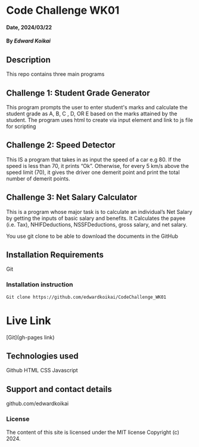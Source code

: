 # Code Challenge WK01

#### Date, 2024/03/22

#### By _Edward Koikai_

## Description

This repo contains three main programs

## Challenge 1: Student Grade Generator

This program prompts the user to enter student's marks and calculate the student grade as A, B, C , D, OR E based on the marks attained by the student.
The program uses html to create via input element and link to js file for scripting

## Challenge 2: Speed Detector

This IS a program that takes in as input the speed of a car e.g 80. If the speed is less than 70, it prints “Ok”. Otherwise, for every 5 km/s above the speed limit (70), it gives the driver one demerit point and print the total number of demerit points.

## Challenge 3: Net Salary Calculator

This is a program whose major task is to calculate an individual’s Net Salary by getting the inputs of basic salary and benefits. It Calculates the payee (i.e. Tax), NHIFDeductions, NSSFDeductions, gross salary, and net salary.

You use git clone to be able to download the documents in the GitHub

## Installation Requirements

Git

### Installation instruction

```
Git clone https://github.com/edwardkoikai/CodeChallenge_WK01

```

# Live Link

[Git](gh-pages link)

## Technologies used

Github
HTML
CSS
Javascript

## Support and contact details

github.com/edwardkoikai

### License

The content of this site is licensed under the MIT license
Copyright (c) 2024.
